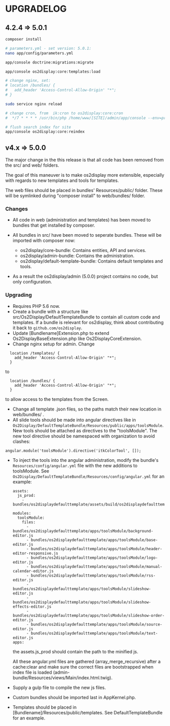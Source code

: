 # UPGRADELOG

## 4.2.4 => 5.0.1

```sh
composer install

# parameters.yml - set version: 5.0.1:
nano app/config/parameters.yml

app/console doctrine:migrations:migrate

app/console os2display:core:templates:load

# change nginx, set:
# location /bundles/ {
#   add_header 'Access-Control-Allow-Origin' "*";
# }

sudo service nginx reload

# change cron, from  ik:cron to os2display:core:cron
#  */7 * * * * /usr/bin/php /home/www/[SITE]/admin/app/console --env=prod os2display:core:cron > /dev/null 2>&1

# flush search index for site
app/console os2display:core:reindex
```

## v4.x => 5.0.0

The major change in the this release is that all code has been removed from the
src/ and web/ folders.

The goal of this maneuver is to make os2display more extensible, especially with
regards to new templates and tools for templates.

The web files should be placed in bundles' Resources/public/ folder. These will
be symlinked during "composer install" to web/bundles/ folder.

### Changes

* All code in web (administration and templates) has been moved to bundles that
  get installed by composer.
* All bundles in src/ have been moved to seperate bundles. These will be imported
  with composer now:

  - os2display/core-bundle: Contains entities, API and services.
  - os2display/admin-bundle: Contains the administration.
  - os2display/default-template-bundle: Contains default templates and tools.

* As a result the os2display/admin (5.0.0) project contains no code, but only
  configuration.

### Upgrading

* Requires PHP 5.6 now.
* Create a bundle with a structure like src/Os2Display/DefaultTemplateBundle
  to contain all custom code and templates. If a bundle is relevant for
  os2display, think about contributing it back to `github.com/os2display`.
* Update [Bundlename]Extension.php to extend Os2DisplayBaseExtension.php like
  Os2DisplayCoreExtension.
* Change nginx setup for admin. Change

```
  location /templates/ {
    add_header 'Access-Control-Allow-Origin' "*";
  }
```

to

```
  location /bundles/ {
    add_header 'Access-Control-Allow-Origin' "*";
  }
```

to allow access to the templates from the Screen.

* Change all template .json files, so the paths match their new location in web/bundles/ .
* All slide tools should be made into angular directives like in 
  `Os2Display/DefaultTemplateBundle/Resources/public/apps/toolsModule`.
  New tools should be attached as directives to the "toolsModule". The new tool
  directive should be namespaced with organization to avoid clashes:

```
angular.module('toolsModule').directive('itkColorTool', []);
```

* To inject the tools into the angular administration, modify the bundle's 
  `Resources/config/angular.yml` file with the new additions to toolsModule. 
  See `Os2Display/DefaultTemplateBundle/Resources/config/angular.yml`
  for an example:
  
  ``` 
  assets:
    js_prod:
      - bundles/os2displaydefaulttemplate/assets/build/os2displaydefaulttemplate.min.js
  
  modules:
    toolsModule:
      files:
        - bundles/os2displaydefaulttemplate/apps/toolsModule/background-editor.js
        - bundles/os2displaydefaulttemplate/apps/toolsModule/base-editor.js
        - bundles/os2displaydefaulttemplate/apps/toolsModule/header-editor-responsive.js
        - bundles/os2displaydefaulttemplate/apps/toolsModule/logo-editor.js
        - bundles/os2displaydefaulttemplate/apps/toolsModule/manual-calendar-editor.js
        - bundles/os2displaydefaulttemplate/apps/toolsModule/rss-editor.js
        - bundles/os2displaydefaulttemplate/apps/toolsModule/slideshow-editor.js
        - bundles/os2displaydefaulttemplate/apps/toolsModule/slideshow-effects-editor.js
        - bundles/os2displaydefaulttemplate/apps/toolsModule/slideshow-order-editor.js
        - bundles/os2displaydefaulttemplate/apps/toolsModule/source-editor.js
        - bundles/os2displaydefaulttemplate/apps/toolsModule/text-editor.js
  apps:
  ```
  the assets.js_prod should contain the path to the minified js.
  
  All these angular.yml files are gathered (array_merge_recursive) after a 
  cache:clear and make sure the correct files are bootstrapped when index file
  is loaded (admin-bundle/Resources/views/Main/index.html.twig).
  
* Supply a gulp file to compile the new js files.
* Custom bundles should be imported last in AppKernel.php.
* Templates should be placed in [Bundlename]/Resources/public/templates. See
  DefaultTemplateBundle for an example.

